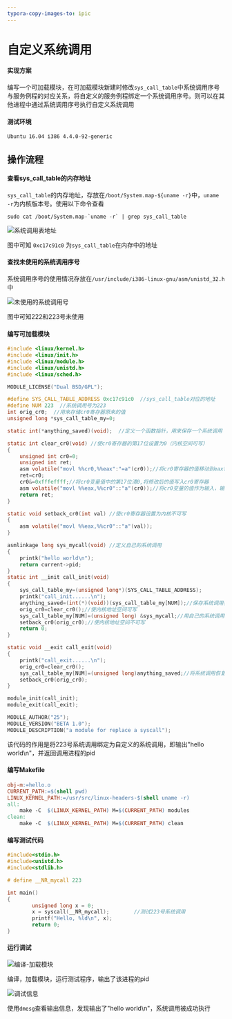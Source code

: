 ```yaml
---
typora-copy-images-to: ipic
---
```


# 自定义系统调用

#### 实现方案

编写一个可加载模块，在可加载模块新建时修改`sys_call_table`中系统调用序号与服务例程的对应关系，将自定义的服务例程绑定一个系统调用序号。则可以在其他进程中通过系统调用序号执行自定义系统调用

#### 测试环境

`Ubuntu 16.04 i386 4.4.0-92-generic`

## 操作流程

#### 查看sys_call_table的内存地址

`sys_call_table`的内存地址，存放在`/boot/System.map-${uname -r}`中，`uname -r`为内核版本号。使用以下命令查看

```shell
sudo cat /boot/System.map-`uname -r` | grep sys_call_table
```

![系统调用表地址](http://7xqsr4.com1.z0.glb.clouddn.com/2018-09-15-123426.jpg)

图中可知 `0xc17c91c0` 为`sys_call_table`在内存中的地址



#### 查找未使用的系统调用序号

系统调用序号的使用情况存放在`/usr/include/i386-linux-gnu/asm/unistd_32.h`中

![未使用的系统调用号](http://7xqsr4.com1.z0.glb.clouddn.com/2018-09-15-123424.jpg)

图中可知222和223号未使用

#### 编写可加载模块

```c
#include <linux/kernel.h>
#include <linux/init.h>
#include <linux/module.h>
#include <linux/unistd.h>
#include <linux/sched.h>

MODULE_LICENSE("Dual BSD/GPL");

#define SYS_CALL_TABLE_ADDRESS 0xc17c91c0  //sys_call_table对应的地址
#define NUM 223  //系统调用号为223
int orig_cr0;  //用来存储cr0寄存器原来的值
unsigned long *sys_call_table_my=0;

static int(*anything_saved)(void);  //定义一个函数指针，用来保存一个系统调用

static int clear_cr0(void) //使cr0寄存器的第17位设置为0（内核空间可写）
{
    unsigned int cr0=0;
    unsigned int ret;
    asm volatile("movl %%cr0,%%eax":"=a"(cr0));//将cr0寄存器的值移动到eax寄存器中，同时输出到cr0变量中
    ret=cr0;
    cr0&=0xfffeffff;//将cr0变量值中的第17位清0,将修改后的值写入cr0寄存器
    asm volatile("movl %%eax,%%cr0"::"a"(cr0));//将cr0变量的值作为输入，输入到寄存器eax中，同时移动到寄存器cr0中
    return ret;
}

static void setback_cr0(int val) //使cr0寄存器设置为内核不可写
{
    asm volatile("movl %%eax,%%cr0"::"a"(val));
}

asmlinkage long sys_mycall(void) //定义自己的系统调用
{   
    printk("hello world\n");
    return current->pid;    
}
static int __init call_init(void)
{
    sys_call_table_my=(unsigned long*)(SYS_CALL_TABLE_ADDRESS);
    printk("call_init......\n");
    anything_saved=(int(*)(void))(sys_call_table_my[NUM]);//保存系统调用表中的NUM位置上的系统调用
    orig_cr0=clear_cr0();//使内核地址空间可写
    sys_call_table_my[NUM]=(unsigned long) &sys_mycall;//用自己的系统调用替换NUM位置上的系统调用
    setback_cr0(orig_cr0);//使内核地址空间不可写
    return 0;
}

static void __exit call_exit(void)
{
    printk("call_exit......\n");
    orig_cr0=clear_cr0();
    sys_call_table_my[NUM]=(unsigned long)anything_saved;//将系统调用恢复
    setback_cr0(orig_cr0);
}

module_init(call_init);
module_exit(call_exit);

MODULE_AUTHOR("25");
MODULE_VERSION("BETA 1.0");
MODULE_DESCRIPTION("a module for replace a syscall");
```

该代码的作用是将223号系统调用绑定为自定义的系统调用，即输出"hello world\n"，并返回调用进程的pid

#### 编写Makefile

```makefile
obj-m:=hello.o
CURRENT_PATH:=$(shell pwd)
LINUX_KERNEL_PATH:=/usr/src/linux-headers-$(shell uname -r)
all:
	make -C  $(LINUX_KERNEL_PATH) M=$(CURRENT_PATH) modules
clean:
	make -C  $(LINUX_KERNEL_PATH) M=$(CURRENT_PATH) clean
```

#### 编写测试代码

```c
#include<stdio.h>
#include<unistd.h>
#include<stdlib.h>

# define __NR_mycall 223

int main()
{
        unsigned long x = 0;
        x = syscall(__NR_mycall);        //测试223号系统调用
        printf("Hello, %ld\n", x);
        return 0;
}
```

#### 运行调试

![编译-加载模块](http://7xqsr4.com1.z0.glb.clouddn.com/2018-09-15-123427.jpg)

编译，加载模块，运行测试程序，输出了该进程的pid

![调试信息](http://7xqsr4.com1.z0.glb.clouddn.com/2018-09-15-123425.jpg)

使用`dmesg`查看输出信息，发现输出了"hello world\n"，系统调用被成功执行